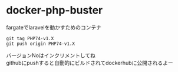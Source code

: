 # docker-php-buster

fargateでlaravelを動かすためのコンテナ

```
git tag PHP74-v1.X
git push origin PHP74-v1.X
```

バージョンNoはインクリメントしてね  
githubにpushすると自動的にビルドされてdockerhubに公開されるよー
